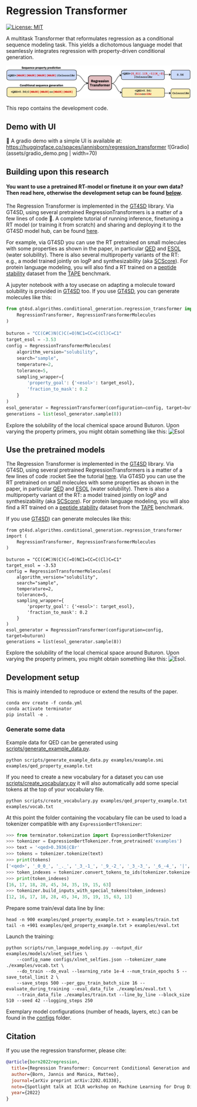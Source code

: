 # Regression Transformer
[![License: MIT](https://img.shields.io/badge/License-MIT-yellow.svg)](https://opensource.org/licenses/MIT)

A multitask Transformer that reformulates regression as a conditional sequence modeling task.
This yields a dichotomous language model that seamlessly integrates regression with property-driven conditional generation.

![Summary](assets/overview.jpg)

This repo contains the development code.

## Demo with UI
🤗 A gradio demo with a simple UI is available at: https://huggingface.co/spaces/jannisborn/regression_transformer
![Gradio](assets/gradio_demo.png | width=70)


## Building upon this research

#### You want to use a pretrained RT-model or finetune it on your own data? Then read here, otherwise the development setup can be found [below](#development-setup).

The Regression Transformer is implemented in the [GT4SD](https://github.com/GT4SD/gt4sd-core) library.
Via GT4SD, using several pretrained RegressionTransformers is a matter of a few lines of code :rocket:.
A complete tutorial of running inference, finetuning a RT model (or training it from scratch) and sharing and deploying it to the GT4SD model hub, can be found [here](https://github.com/GT4SD/gt4sd-core/tree/main/examples/regression_transformer).

For example, via GT4SD you can use the RT pretrained on small molecules with some properties as shown in the paper, in particular [QED](https://www.nature.com/articles/nchem.1243) and [ESOL](https://pubs.acs.org/doi/10.1021/ci034243x) (water solubility). There is also several multiproperty variants of the RT: e.g., a model trained jointly on logP and synthesizability (aka [SCScore](https://pubs.acs.org/doi/10.1021/acs.jcim.7b00622)).
For protein language modeling, you will also find a RT trained on a [peptide stability](https://www.science.org/doi/full/10.1126/science.aan0693) dataset from the [TAPE](https://github.com/songlab-cal/tape) benchmark.

A jupyter notebook with a toy usecase on adapting a molecule toward solubility is provided in [GT4SD](https://github.com/GT4SD/gt4sd-core/blob/main/notebooks/regression-transformer-demo.ipynb) too.
If you use [GT4SD](https://github.com/GT4SD/gt4sd-core), you can generate molecules like this:
```python
from gt4sd.algorithms.conditional_generation.regression_transformer import (
    RegressionTransformer, RegressionTransformerMolecules
)

buturon = "CC(C#C)N(C)C(=O)NC1=CC=C(Cl)C=C1"
target_esol = -3.53 
config = RegressionTransformerMolecules(
    algorithm_version="solubility",
    search="sample",
    temperature=2, 
    tolerance=5,
    sampling_wrapper={
        'property_goal': {'<esol>': target_esol}, 
        'fraction_to_mask': 0.2
    }
)
esol_generator = RegressionTransformer(configuration=config, target=buturon)
generations = list(esol_generator.sample(8))
```

Explore the solubility of the local chemical space around Buturon. Upon varying the property primers, you might obtain something like this:
![Esol](assets/esol.png)

## Use the pretrained models
The Regression Transformer is implemented in the [GT4SD](https://github.com/GT4SD/gt4sd-core) library.
Via GT4SD, using several pretrained RegressionTransformers is a matter of a few lines of code :rocket 
See the tutorial [here](https://github.com/GT4SD/gt4sd-core/blob/main/notebooks/regression-transformer-demo.ipynb).
Via GT4SD you can use the RT pretrained on small molecules with some properties as shown in the paper, in particular [QED](https://www.nature.com/articles/nchem.1243) and [ESOL](https://pubs.acs.org/doi/10.1021/ci034243x) (water solubility). There is also a multiproperty variant of the RT: a model trained jointly on logP and synthesizability (aka [SCScore](https://pubs.acs.org/doi/10.1021/acs.jcim.7b00622)).
For protein language modeling, you will also find a RT trained on a [peptide stability](https://www.science.org/doi/full/10.1126/science.aan0693) dataset from the [TAPE](https://github.com/songlab-cal/tape) benchmark.

If you use [GT4SD](https://github.com/GT4SD/gt4sd-core)) can generate molecules like this:
```
from gt4sd.algorithms.conditional_generation.regression_transformer import (
    RegressionTransformer, RegressionTransformerMolecules
)

buturon = "CC(C#C)N(C)C(=O)NC1=CC=C(Cl)C=C1"
target_esol = -3.53 
config = RegressionTransformerMolecules(
    algorithm_version="solubility",
    search="sample",
    temperature=2, 
    tolerance=5,
    sampling_wrapper={
        'property_goal': {'<esol>': target_esol}, 
        'fraction_to_mask': 0.2
    }
)
esol_generator = RegressionTransformer(configuration=config, target=buturon)
generations = list(esol_generator.sample(8))
```

Explore the solubility of the local chemical space around Buturon. Upon varying the property primers, you might obtain something like this:
![Esol](assets/esol.png).




## Development setup
This is mainly intended to reproduce or extend the results of the paper.
```console
conda env create -f conda.yml
conda activate terminator
pip install -e .
```

### Generate some data
Example data for QED can be generated using [scripts/generate_example_data.py](./scripts/generate_example_data.py).
```console
python scripts/generate_example_data.py examples/example.smi examples/qed_property_example.txt
```

If you need to create a new vocabulary for a dataset you can use [scripts/create_vocabulary.py](./scripts/create_vocabulary.py) it will also automatically add some special tokens at the top of your vocabulary file.
```console
python scripts/create_vocabulary.py examples/qed_property_example.txt examples/vocab.txt
```

At this point the folder containing the vocabulary file can be used to load a tokenizer compatible with any `ExpressionBertTokenizer`:
```python
>>> from terminator.tokenization import ExpressionBertTokenizer
>>> tokenizer = ExpressionBertTokenizer.from_pretrained('examples')
>>> text = '<qed>0.3936|CBr'
>>> tokens = tokenizer.tokenize(text)
>>> print(tokens)
['<qed>', '_0_0_', '_._', '_3_-1_', '_9_-2_', '_3_-3_', '_6_-4_', '|', 'C', 'Br']
>>> token_indexes = tokenizer.convert_tokens_to_ids(tokenizer.tokenize(text))
>>> print(token_indexes)
[16, 17, 18, 28, 45, 34, 35, 19, 15, 63]
>>> tokenizer.build_inputs_with_special_tokens(token_indexes)
[12, 16, 17, 18, 28, 45, 34, 35, 19, 15, 63, 13]
```

Prepare some train/eval data line by line:
```console
head -n 900 examples/qed_property_example.txt > examples/train.txt
tail -n +901 examples/qed_property_example.txt > examples/eval.txt
```

Launch the training:
```console
python scripts/run_language_modeling.py --output_dir examples/models/xlnet_selfies \
    --config_name configs/xlnet_selfies.json --tokenizer_name ./examples/vocab.txt \
    --do_train --do_eval --learning_rate 1e-4 --num_train_epochs 5 --save_total_limit 2 \
    --save_steps 500 --per_gpu_train_batch_size 16 --evaluate_during_training --eval_data_file ./examples/eval.txt \
    --train_data_file ./examples/train.txt --line_by_line --block_size 510 --seed 42 --logging_steps 250
```

Exemplary model configurations (number of heads, layers, etc.) can be found in the [configs](./configs) folder.


## Citation
If you use the regression transformer, please cite:
```bib
@article{born2022regression,
  title={Regression Transformer: Concurrent Conditional Generation and Regression by Blending Numerical and Textual Tokens},
  author={Born, Jannis and Manica, Matteo},
  journal={arXiv preprint arXiv:2202.01338},
  note={Spotlight talk at ICLR workshop on Machine Learning for Drug Discovery},
  year={2022}
}
```
